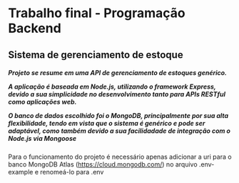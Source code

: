 <h1>Trabalho final - Programação Backend</h1>

<h2>Sistema de gerenciamento de estoque</h2>

<h5>
Projeto se resume em uma API de gerenciamento de estoques genérico.

A aplicação é baseada em Node.js, utilizando o framework Express, devido a sua simplicidade no desenvolvimento tanto para APIs RESTful como aplicações web.

O banco de dados escolhido foi o MongoDB, principalmente por sua alta flexibilidade, tendo em vista que o sistema é genérico e pode ser adaptável, como também devido a sua facilidadade de integração com o Node.js via Mongoose
</h5>

Para o funcionamento do projeto é necessário apenas adicionar a uri para o banco MongoDB Atlas (https://cloud.mongodb.com/) no arquivo .env-example e renomeá-lo para .env